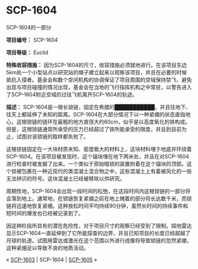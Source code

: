 # SCP-1604
                        




SCP-1604的一部分



**项目编号：** SCP-1604

**项目等级：** Euclid

**特殊收容措施：** 因为SCP-1604的尺寸，收容措施必须就地进行。在该项目东边5km处一个小型站点以研究站的幌子建立起来以观察该项目，并且在必要的时候抵抗入侵者。基金会和数个空间机构的协调保证了项目周围的空域保持禁飞，避免出现与项目碰撞的情况出现，基金会在当地的飞行指挥机构之中常驻，以警告进入了SCP-1604附近空域的过往飞机离开SCP-1604的轨迹。

**描述：** SCP-1604是一根长锁链，固定在希腊的███████████，并且往地下、往天上都延伸了未知的距离。SCP-1604在大部分情况下以一种紧绷的状态直指地心。这根锁链的链环在最粗的地方直径大约60cm，似乎是以高度氧化的铁构成。但是，这根锁链通常所承受的压力已经超过了铁所能承受的限度，并且到目前为止，试图对该锁链的取样都失败了。

这根锁链固定在一大块材质未知、密度极大的材料上，这块材料埋于地底并环绕着SCP-1604。在该项目被发现时，这个锚块埋在地下两米处，并且在对SCP-1604进行检查时被发掘了出来。一个类似于原始暗锁的装置附着在这个锚块的顶部。这个锁被包裹在一种近现代的类混凝土混合物之中，这些混凝土上有着被风化的一些无法辨识的符号。这块混凝土已经被移除以供研究。

周期性地，SCP-1604会出现一段时间的松弛，在这段时间内这根锁链的一部分将会落到地上。通常地，在锁链恢复紧绷之前在地上摊着的部分将长达数千米，而锁链将迅速地恢复紧绷。这种放松时间平均持续90分钟，虽然长时间的持续事件和短时间的爆发也已经被记录到了。

因这种阶段所具有的潜在危险性，对于项目尺寸的观察已经受到了限制。探地雷达显示SCP-1604一直延伸到了它所能探查的边界，并且已知项目的长度已经超越了月球的轨道。试图用雷达或激光在这个范围以外进行成像将导致锁链的忽然紧绷，这种紧绷足以导致不良的地质活动。



« [SCP-1603](/scp-1603) | SCP-1604 | [SCP-1605](/scp-1605) »





                    